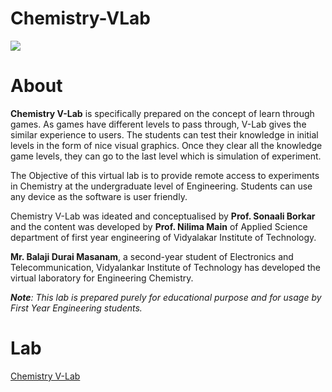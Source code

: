 # Chemistry-VLab
<img src="https://balaji-200.github.io/Chemistry-VLab/assets/Chemistry%20background.png">

# About
<p><b>Chemistry V-Lab</b> is specifically prepared on the concept of learn through games. As games have different levels to pass through, V-Lab gives the similar experience to users. The students can test their knowledge in initial levels in the form of nice visual graphics. Once they clear all the knowledge game levels, they can go to the last level which is simulation of experiment.</p
<p>The Objective of this virtual lab is to provide remote access to experiments in Chemistry at the undergraduate level of Engineering. Students can use any device as the software is user friendly.</p>
<p>Chemistry V-Lab was ideated and conceptualised by <b>Prof. Sonaali Borkar</b> and the content was developed by <b>Prof. Nilima Main</b> of Applied Science department of first year engineering of Vidyalakar Institute of Technology.</p>
<p><b>Mr. Balaji Durai Masanam</b>, a second-year student of Electronics and Telecommunication, Vidyalankar Institute of Technology has developed the virtual laboratory for Engineering Chemistry.</p>
<p><i><b>Note</b>: This lab is prepared purely for educational purpose and for usage by First Year Engineering students.</i></p>

# Lab
<a href="https://balaji-200.github.io/Chemistry-VLab/" target="_blank">Chemistry V-Lab</a>
